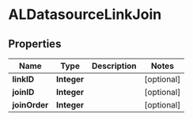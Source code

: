 

# ALDatasourceLinkJoin



## Properties

| Name | Type | Description | Notes |
|------------ | ------------- | ------------- | -------------|
|**linkID** | **Integer** |  |  [optional] |
|**joinID** | **Integer** |  |  [optional] |
|**joinOrder** | **Integer** |  |  [optional] |



